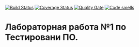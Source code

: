 [![Build Status](https://travis-ci.org/seekerk/gtest.svg?branch=master)](https://travis-ci.org/seekerk/gtest)
[![Coverage Status](https://coveralls.io/repos/seekerk/gtest/badge.svg?branch=master)](https://coveralls.io/github/seekerk/gtest?branch=master)
[![Quality Gate](https://sonarcloud.io/api/project_badges/measure?project=qmake-gtest&metric=alert_status)](https://sonarcloud.io/dashboard?id=qmake-gtest)
[![Code smells](https://sonarcloud.io/api/project_badges/measure?project=qmake-gtest&metric=code_smells)](https://sonarcloud.io/dashboard?id=qmake-gtest)

# Лабораторная работа №1 по Тестировани ПО.
